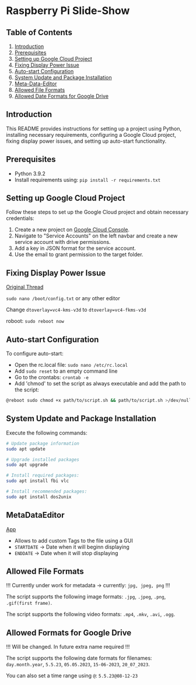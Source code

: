 # Raspberry Pi Slide-Show

## Table of Contents

1. [Introduction](#introduction)
2. [Prerequisites](#prerequisites)
3. [Setting up Google Cloud Project](#setting-up-google-cloud-project)
4. [Fixing Display Power Issue](#fixing-display-power-issue)
5. [Auto-start Configuration](#auto-start-configuration)
6. [System Update and Package Installation](#system-update-and-package-installation)
7. [Meta-Data-Editor](#metadataeditor)
8. [Allowed File Formats](#allowed-file-formats)
9. [Allowed Date Formats for Google Drive](#allowed-date-formats-for-google-drive)

## Introduction

This README provides instructions for setting up a project using Python, installing necessary requirements, configuring a Google Cloud project, fixing display power issues, and setting up auto-start functionality.

## Prerequisites

- Python 3.9.2
- Install requirements using: `pip install -r requirements.txt`

## Setting up Google Cloud Project

Follow these steps to set up the Google Cloud project and obtain necessary credentials:

1. Create a new project on [Google Cloud Console](https://console.cloud.google.com/).
2. Navigate to "Service Accounts" on the left navbar and create a new service account with drive permissions.
3. Add a key in JSON format for the service account.
4. Use the email to grant permission to the target folder.

## Fixing Display Power Issue

[Original Thread](https://github.com/raspberrypi/firmware/issues/1224#issuecomment-1470791044)

`sudo nano /boot/config.txt` or any other editor

Change ``dtoverlay=vc4-kms-v3d`` to ``dtoverlay=vc4-fkms-v3d``

roboot: ``sudo reboot now``


## Auto-start Configuration

To configure auto-start:

- Open the rc.local file: `sudo nano /etc/rc.local`
- Add `sudo reset` to an empty command line
- Go to the crontabs: `crontab -e`
- Add 'chmod' to set the script as always executable and add the path to the script:
```bash
@reboot sudo chmod +x path/to/script.sh && path/to/script.sh >/dev/null 2>/dev/null
```

## System Update and Package Installation

Execute the following commands:

```bash
# Update package information
sudo apt update

# Upgrade installed packages
sudo apt upgrade

# Install required packages:
sudo apt install fbi vlc

# Install recommended packages:
sudo apt install dos2unix
```

## MetaDataEditor
[App](MetaDataEditor/app.py)

- Allows to add custom Tags to the file using a GUI
- `STARTDATE` -> Date when it will beginn displaying
- `ENDDATE` -> Date when it will stop displaying


## Allowed File Formats

!!! Currently under work for metadata -> currently: ``jpg, jpeg, png`` !!!

The script supports the following image formats: ``.jpg``, ``.jpeg``, ``.png``, ``.gif(first frame)``.

The script supports the following video formats: ``.mp4``, ``.mkv``, ``.avi``, ``.ogg``.

## Allowed Formats for Google Drive

!!! Will be changed. In future extra name required !!!

The script supports the following date formats for filenames: ``day.month.year``, ``5.5.23``, ``05.05.2023``, ``15-06-2023``, ``20_07_2023``.

You can also set a time range using `@`: `5.5.23@08-12-23`